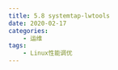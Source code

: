 ```yaml
---
title: 5.8 systemtap-lwtools
date: 2020-02-17
categories:
    - 运维
tags:
    - Linux性能调优
---
```


<!-- more -->